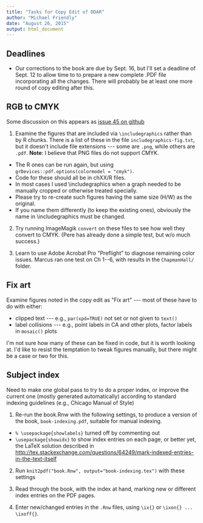 ```yaml
---
title: "Tasks for Copy Edit of DDAR"
author: "Michael Friendly"
date: "August 26, 2015"
output: html_document
---
```


## Deadlines ##

* Our corrections to the book are due by Sept. 16, but I'll set a deadline of Sept. 12 to allow time to
to prepare a new complete .PDF file incorporating all the changes.  There will probably be at least
one more round of copy editing after this.

## RGB to CMYK

Some discussion on this appears as [issue 45 on github](https://github.com/friendly/VCDR/issues/45)

1. Examine the figures that are included via `\includegraphics` rather than by R chunks.
There is a list of these in the file `includegraphics-fig.txt`, but it doesn't include file extensions --- some
are `.png`, while others are `.pdf`.  **Note**:  I believe that PNG files do not support CMYK.

*    The R ones can be run again, but using `grDevices::pdf.options(colormodel = "cmyk")`.
*    Code for these  should all be in chXX/R files. 
*    In most cases I used \includegraphics when a graph needed to be manually cropped or otherwise
treated specially. 
*    Please try to re-create such figures having the same size (H/W) as the original. 
*    If you name them differently (to keep the existing ones), obviously the name in \includegraphics must
be changed.


2. Try running ImageMagik `convert` on these files to see how well they convert to CMYK.  (Pere has already done a simple
test, but w/o much success.)

3. Learn to use Adobe Acrobat Pro "Preflight" to diagnose remaining color issues.  Marcus ran one test on Ch 1--6, with
results in the `ChapmanHall/` folder.

## Fix art

Examine figures noted in the copy edit as "Fix art" --- most of these have to do with either:

* clipped text --- e.g., `par(xpd=TRUE)` not set or not given to `text()`
* label collisions --- e.g., point labels in CA and other plots, factor labels in `mosaic()` plots

I'm not sure how many of these can be fixed in code, but it is worth looking at.
I'd like to resist the temptation to tweak figures manually, but there might be a case or two for this.

## Subject index

Need to make one global pass to try to do a proper index, or improve the current one (mostly generated
automatically) according to standard indexing guidelines
(e.g., Chicago Manual of Style)

1.  Re-run the book.Rnw with the following settings, to produce a version of the book, `book-indexing.pdf`, 
suitable for manual indexing.
  * `% \usepackage{showlabels}` turned off by commenting out
  * `\usepackage{showidx}` to show index entries on each page, or better yet, the LaTeX solution described in
http://tex.stackexchange.com/questions/64249/mark-indexed-entries-in-the-text-itself

2. Run `knit2pdf("book.Rnw", output="book-indexing.tex")` with these settings

3. Read through the book, with the index at hand, marking new or different index entries on the PDF pages.

4. Enter new/changed entries in the `.Rnw` files, using `\ix{}` or `\ixon{} ... \ixoff{}`.


